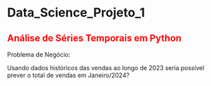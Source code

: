 # Data_Science_Projeto_1



## <font color='red'>Análise de Séries Temporais em Python</font>

Problema de Negócio:

Usando dados históricos das vendas ao longo de 2023 seria possível prever o total de vendas em Janeiro/2024?

